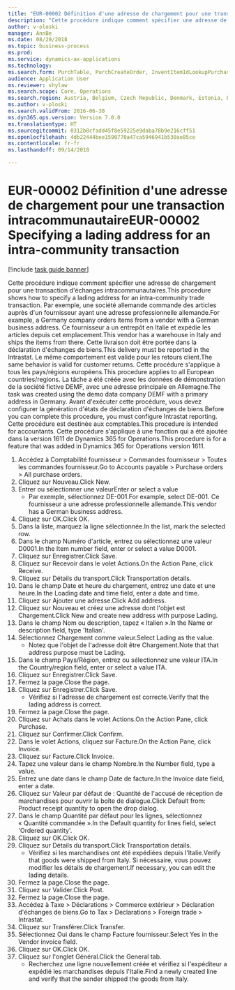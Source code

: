 ```yaml
--- 
title: "EUR-00002 Définition d'une adresse de chargement pour une transaction intracommunautaire"
description: "Cette procédure indique comment spécifier une adresse de chargement pour une transaction d'échanges intracommunautaires."
author: v-oloski
manager: AnnBe
ms.date: 08/29/2018
ms.topic: business-process
ms.prod: 
ms.service: dynamics-ax-applications
ms.technology: 
ms.search.form: PurchTable, PurchCreateOrder, InventItemIdLookupPurchase, TransportationDocument, LogisticsPostalAddress, SysLookupMultiSelectGrid,  VendEditInvoice, VendEditInvoiceDefaultQuantityForLinesDropDialog, Intrastat, SysQueryForm
audience: Application User
ms.reviewer: shylaw
ms.search.scope: Core, Operations
ms.search.region: Austria, Belgium, Czech Republic, Denmark, Estonia, Finland, France, Germany, Hungary, Ireland, Italy, Latvia, Lithuania, Netherlands, Poland, Spain, Sweden, United Kingdom
ms.author: v-oloski
ms.search.validFrom: 2016-06-30
ms.dyn365.ops.version: Version 7.0.0
ms.translationtype: HT
ms.sourcegitcommit: 0312b8cfadd45f8e59225e9daba78b9e216cff51
ms.openlocfilehash: 4db22444bee1590770a47ca5946941b530ae85ce
ms.contentlocale: fr-fr
ms.lasthandoff: 09/14/2018

---
```

# <a name="eur-00002-specifying-a-lading-address-for-an-intra-community-transaction"></a><span data-ttu-id="b5511-103">EUR-00002 Définition d'une adresse de chargement pour une transaction intracommunautaire</span><span class="sxs-lookup"><span data-stu-id="b5511-103">EUR-00002 Specifying a lading address for an intra-community transaction</span></span>

[!include [task guide banner](../../includes/task-guide-banner.md)]

<span data-ttu-id="b5511-104">Cette procédure indique comment spécifier une adresse de chargement pour une transaction d'échanges intracommunautaires.</span><span class="sxs-lookup"><span data-stu-id="b5511-104">This procedure shows how to specify a lading address for an intra-community trade transaction.</span></span> <span data-ttu-id="b5511-105">Par exemple, une société allemande commande des articles auprès d'un fournisseur ayant une adresse professionnelle allemande.</span><span class="sxs-lookup"><span data-stu-id="b5511-105">For example, a Germany company orders items from a vendor with a German business address.</span></span> <span data-ttu-id="b5511-106">Ce fournisseur a un entrepôt en Italie et expédie les articles depuis cet emplacement.</span><span class="sxs-lookup"><span data-stu-id="b5511-106">This vendor has a warehouse in Italy and ships the items from there.</span></span> <span data-ttu-id="b5511-107">Cette livraison doit être portée dans la déclaration d'échanges de biens.</span><span class="sxs-lookup"><span data-stu-id="b5511-107">This delivery must be reported in the Intrastat.</span></span> <span data-ttu-id="b5511-108">Le même comportement est valide pour les retours client.</span><span class="sxs-lookup"><span data-stu-id="b5511-108">The same behavior is valid for customer returns.</span></span>
<span data-ttu-id="b5511-109">Cette procédure s'applique à tous les pays/régions européens.</span><span class="sxs-lookup"><span data-stu-id="b5511-109">This procedure applies to all European countries/regions.</span></span> <span data-ttu-id="b5511-110">La tâche a été créée avec les données de démonstration de la société fictive DEMF, avec une adresse principale en Allemagne.</span><span class="sxs-lookup"><span data-stu-id="b5511-110">The task was created using the demo data company DEMF with a primary address in Germany.</span></span> <span data-ttu-id="b5511-111">Avant d'exécuter cette procédure, vous devez configurer la génération d'états de déclaration d'échanges de biens.</span><span class="sxs-lookup"><span data-stu-id="b5511-111">Before you can complete this procedure, you must configure Intrastat reporting.</span></span> <span data-ttu-id="b5511-112">Cette procédure est destinée aux comptables.</span><span class="sxs-lookup"><span data-stu-id="b5511-112">This procedure is intended for accountants.</span></span> <span data-ttu-id="b5511-113">Cette procédure s'applique à une fonction qui a été ajoutée dans la version 1611 de Dynamics 365 for Operations.</span><span class="sxs-lookup"><span data-stu-id="b5511-113">This procedure is for a feature that was added in Dynamics 365 for Operations version 1611.</span></span>

1. <span data-ttu-id="b5511-114">Accédez à Comptabilité fournisseur > Commandes fournisseur > Toutes les commandes fournisseur.</span><span class="sxs-lookup"><span data-stu-id="b5511-114">Go to Accounts payable > Purchase orders > All purchase orders.</span></span>
2. <span data-ttu-id="b5511-115">Cliquez sur Nouveau.</span><span class="sxs-lookup"><span data-stu-id="b5511-115">Click New.</span></span>
3. <span data-ttu-id="b5511-116">Entrer ou sélectionner une valeur</span><span class="sxs-lookup"><span data-stu-id="b5511-116">Enter or select a value</span></span>
    * <span data-ttu-id="b5511-117">Par exemple, sélectionnez DE-001.</span><span class="sxs-lookup"><span data-stu-id="b5511-117">For example, select DE-001.</span></span> <span data-ttu-id="b5511-118">Ce fournisseur a une adresse professionnelle allemande.</span><span class="sxs-lookup"><span data-stu-id="b5511-118">This vendor has a German business address.</span></span>  
4. <span data-ttu-id="b5511-119">Cliquez sur OK.</span><span class="sxs-lookup"><span data-stu-id="b5511-119">Click OK.</span></span>
5. <span data-ttu-id="b5511-120">Dans la liste, marquez la ligne sélectionnée.</span><span class="sxs-lookup"><span data-stu-id="b5511-120">In the list, mark the selected row.</span></span>
6. <span data-ttu-id="b5511-121">Dans le champ Numéro d'article, entrez ou sélectionnez une valeur D0001.</span><span class="sxs-lookup"><span data-stu-id="b5511-121">In the Item number field, enter or select a value D0001.</span></span>
7. <span data-ttu-id="b5511-122">Cliquez sur Enregistrer.</span><span class="sxs-lookup"><span data-stu-id="b5511-122">Click Save.</span></span>
8. <span data-ttu-id="b5511-123">Cliquez sur Recevoir dans le volet Actions.</span><span class="sxs-lookup"><span data-stu-id="b5511-123">On the Action Pane, click Receive.</span></span>
9. <span data-ttu-id="b5511-124">Cliquez sur Détails du transport.</span><span class="sxs-lookup"><span data-stu-id="b5511-124">Click Transportation details.</span></span>
10. <span data-ttu-id="b5511-125">Dans le champ Date et heure du chargement, entrez une date et une heure.</span><span class="sxs-lookup"><span data-stu-id="b5511-125">In the Loading date and time field, enter a date and time.</span></span>
11. <span data-ttu-id="b5511-126">Cliquez sur Ajouter une adresse.</span><span class="sxs-lookup"><span data-stu-id="b5511-126">Click Add address.</span></span>
12. <span data-ttu-id="b5511-127">Cliquez sur Nouveau et créez une adresse dont l'objet est Chargement.</span><span class="sxs-lookup"><span data-stu-id="b5511-127">Click New and create new address with purpose Lading.</span></span>
13. <span data-ttu-id="b5511-128">Dans le champ Nom ou description, tapez « Italien ».</span><span class="sxs-lookup"><span data-stu-id="b5511-128">In the Name or description field, type 'Italian'.</span></span>
14. <span data-ttu-id="b5511-129">Sélectionnez Chargement comme valeur.</span><span class="sxs-lookup"><span data-stu-id="b5511-129">Select Lading as the value.</span></span>
    * <span data-ttu-id="b5511-130">Notez que l'objet de l'adresse doit être Chargement.</span><span class="sxs-lookup"><span data-stu-id="b5511-130">Note that that address purpose must be Lading.</span></span>  
15. <span data-ttu-id="b5511-131">Dans le champ Pays/Région, entrez ou sélectionnez une valeur ITA.</span><span class="sxs-lookup"><span data-stu-id="b5511-131">In the Country/region field, enter or select a value ITA.</span></span>
16. <span data-ttu-id="b5511-132">Cliquez sur Enregistrer.</span><span class="sxs-lookup"><span data-stu-id="b5511-132">Click Save.</span></span>
17. <span data-ttu-id="b5511-133">Fermez la page.</span><span class="sxs-lookup"><span data-stu-id="b5511-133">Close the page.</span></span>
18. <span data-ttu-id="b5511-134">Cliquez sur Enregistrer.</span><span class="sxs-lookup"><span data-stu-id="b5511-134">Click Save.</span></span>
    * <span data-ttu-id="b5511-135">Vérifiez si l'adresse de chargement est correcte.</span><span class="sxs-lookup"><span data-stu-id="b5511-135">Verify that the lading address is correct.</span></span>  
19. <span data-ttu-id="b5511-136">Fermez la page.</span><span class="sxs-lookup"><span data-stu-id="b5511-136">Close the page.</span></span>
20. <span data-ttu-id="b5511-137">Cliquez sur Achats dans le volet Actions.</span><span class="sxs-lookup"><span data-stu-id="b5511-137">On the Action Pane, click Purchase.</span></span>
21. <span data-ttu-id="b5511-138">Cliquez sur Confirmer.</span><span class="sxs-lookup"><span data-stu-id="b5511-138">Click Confirm.</span></span>
22. <span data-ttu-id="b5511-139">Dans le volet Actions, cliquez sur Facture.</span><span class="sxs-lookup"><span data-stu-id="b5511-139">On the Action Pane, click Invoice.</span></span>
23. <span data-ttu-id="b5511-140">Cliquez sur Facture.</span><span class="sxs-lookup"><span data-stu-id="b5511-140">Click Invoice.</span></span>
24. <span data-ttu-id="b5511-141">Tapez une valeur dans le champ Nombre.</span><span class="sxs-lookup"><span data-stu-id="b5511-141">In the Number field, type a value.</span></span>
25. <span data-ttu-id="b5511-142">Entrez une date dans le champ Date de facture.</span><span class="sxs-lookup"><span data-stu-id="b5511-142">In the Invoice date field, enter a date.</span></span>
26. <span data-ttu-id="b5511-143">Cliquez sur Valeur par défaut de : Quantité de l'accusé de réception de marchandises pour ouvrir la boîte de dialogue.</span><span class="sxs-lookup"><span data-stu-id="b5511-143">Click Default from: Product receipt quantity to open the drop dialog.</span></span>
27. <span data-ttu-id="b5511-144">Dans le champ Quantité par défaut pour les lignes, sélectionnez « Quantité commandée ».</span><span class="sxs-lookup"><span data-stu-id="b5511-144">In the Default quantity for lines field, select 'Ordered quantity'.</span></span>
28. <span data-ttu-id="b5511-145">Cliquez sur OK.</span><span class="sxs-lookup"><span data-stu-id="b5511-145">Click OK.</span></span>
29. <span data-ttu-id="b5511-146">Cliquez sur Détails du transport.</span><span class="sxs-lookup"><span data-stu-id="b5511-146">Click Transportation details.</span></span>
    * <span data-ttu-id="b5511-147">Vérifiez si les marchandises ont été expédiées depuis l'Italie.</span><span class="sxs-lookup"><span data-stu-id="b5511-147">Verify that goods were shipped from Italy.</span></span> <span data-ttu-id="b5511-148">Si nécessaire, vous pouvez modifier les détails de chargement.</span><span class="sxs-lookup"><span data-stu-id="b5511-148">If necessary, you can edit the lading details.</span></span>  
30. <span data-ttu-id="b5511-149">Fermez la page.</span><span class="sxs-lookup"><span data-stu-id="b5511-149">Close the page.</span></span>
31. <span data-ttu-id="b5511-150">Cliquez sur Valider.</span><span class="sxs-lookup"><span data-stu-id="b5511-150">Click Post.</span></span>
32. <span data-ttu-id="b5511-151">Fermez la page.</span><span class="sxs-lookup"><span data-stu-id="b5511-151">Close the page.</span></span>
33. <span data-ttu-id="b5511-152">Accédez à Taxe > Déclarations > Commerce extérieur > Déclaration d'échanges de biens.</span><span class="sxs-lookup"><span data-stu-id="b5511-152">Go to Tax > Declarations > Foreign trade > Intrastat.</span></span>
34. <span data-ttu-id="b5511-153">Cliquez sur Transférer.</span><span class="sxs-lookup"><span data-stu-id="b5511-153">Click Transfer.</span></span>
35. <span data-ttu-id="b5511-154">Sélectionnez Oui dans le champ Facture fournisseur.</span><span class="sxs-lookup"><span data-stu-id="b5511-154">Select Yes in the Vendor invoice field.</span></span>
36. <span data-ttu-id="b5511-155">Cliquez sur OK.</span><span class="sxs-lookup"><span data-stu-id="b5511-155">Click OK.</span></span>
37. <span data-ttu-id="b5511-156">Cliquez sur l'onglet Général.</span><span class="sxs-lookup"><span data-stu-id="b5511-156">Click the General tab.</span></span>
    * <span data-ttu-id="b5511-157">Recherchez une ligne nouvellement créée et vérifiez si l'expéditeur a expédié les marchandises depuis l'Italie.</span><span class="sxs-lookup"><span data-stu-id="b5511-157">Find a newly created line and verify that the sender shipped the goods from Italy.</span></span>  


